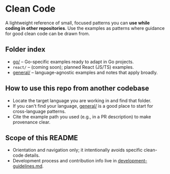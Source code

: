 # Clean Code

A lightweight reference of small, focused patterns you can **use while coding in
other repositories**. Use the examples as patterns where guidance for good
clean code can be drawn from.

## Folder index

- [go/](go/) – Go-specific examples ready to adapt in Go projects.
- `react/` – (coming soon); planned React (JS/TS) examples.
- [general/](general) – language-agnostic examples and notes that apply broadly.

## How to use this repo from another codebase

- Locate the target language you are working in and find that folder.
- If you can't find your language, [general/](general/) is a good place to start
  for cross-language patterns.
- Cite the example path you used (e.g., in a PR description) to make provenance clear.

## Scope of this README

- Orientation and navigation only; it intentionally avoids specific clean-code details.
- Development process and contribution info live in [development-guidelines.md](development-guidelines.md).
